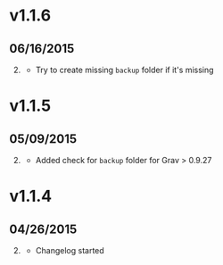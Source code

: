 # v1.1.6
## 06/16/2015

2. [](#new)
    * Try to create missing `backup` folder if it's missing

# v1.1.5
## 05/09/2015

2. [](#new)
    * Added check for `backup` folder for Grav > 0.9.27

# v1.1.4
## 04/26/2015

2. [](#new)
    * Changelog started

